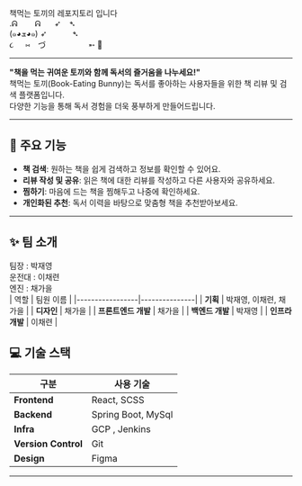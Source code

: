 책먹는 토끼의 레포지토리 입니다 <br/>
.ᕱ⠀⠀⠀ᕱ⠀ ⠀➶ ⠀➴⠀ <br/>
(๑◕ܫ◕๑) ➶⠀⠀⠀ ⠀➴⠀ <br/>
૮⠀⠀⑅ ⠀づ ⠀⠀⠀⠀⠀⠀⠀➵ 📖

---

**"책을 먹는 귀여운 토끼와 함께 독서의 즐거움을 나누세요!"**  
책먹는 토끼(Book-Eating Bunny)는 독서를 좋아하는 사용자들을 위한 책 리뷰 및 검색 플랫폼입니다.  
다양한 기능을 통해 독서 경험을 더욱 풍부하게 만들어드립니다.  

---

## 🐇 주요 기능
- **책 검색**: 원하는 책을 쉽게 검색하고 정보를 확인할 수 있어요.  
- **리뷰 작성 및 공유**: 읽은 책에 대한 리뷰를 작성하고 다른 사용자와 공유하세요.  
- **찜하기**: 마음에 드는 책을 찜해두고 나중에 확인하세요.  
- **개인화된 추천**: 독서 이력을 바탕으로 맞춤형 책을 추천받아보세요.  

---

## ✨ 팀 소개
팀장 : 박재영 <br>
운전대 : 이채련 <br>
엔진 : 채가을 <br>
| 역할            | 팀원 이름      |
|-----------------|---------------|
| **기획** | 박재영, 이채련, 채가을   |
| **디자인** | 채가을   |
| **프론트엔드 개발** | 채가을  |
| **백엔드 개발**    | 박재영   |
| **인프라 개발**    | 이채련  |


## 💻 기술 스택
| **구분**      | **사용 기술**                           |
|---------------|----------------------------------------|
| **Frontend**  | React, SCSS                           |
| **Backend**   | Spring Boot, MySql       |
| **Infra**    | GCP , Jenkins                                 |
| **Version Control** | Git                   |
| **Design**    | Figma                                 |

---




